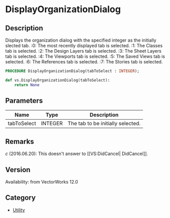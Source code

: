 # DisplayOrganizationDialog

## Description
Displays the organization dialog with the specified integer as the initially slected tab.
:0: The most recently displayed tab is selected.
:1: The Classes tab is selected.
:2: The Design Layers tab is selected.
:3: The Sheet Layers tab is selected.
:4: The Viewports tab is selected.
:5: The Saved Views tab is selected.
:6: The References tab is selected.
:7: The Stories tab is selected.

```pascal
PROCEDURE DisplayOrganizationDialog(tabToSelect : INTEGER);
```

```python
def vs.DisplayOrganizationDialog(tabToSelect):
    return None
```

## Parameters
|Name|Type|Description|
|---|---|---|
|tabToSelect|INTEGER|The tab to be initially selected.|

## Remarks
*_c_* (2016.06.20): This doesn't answer to [[VS:DidCancel| DidCancel]].

## Version
Availability: from VectorWorks 12.0

## Category
* [Utility](../Categories/Utility.md)
